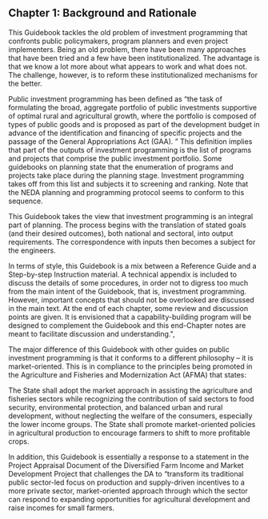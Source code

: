 ## Chapter 1: Background and Rationale

This Guidebook tackles the old problem of investment programming that confronts public policymakers, program planners and even project implementers.  Being an old problem, there have been many approaches that have been tried and a few have been institutionalized.  The advantage is that we know a lot more about what appears to work and what does not.  The challenge, however, is to reform these institutionalized mechanisms for the better.

Public investment programming has been defined as “the task of formulating the broad, aggregate portfolio of public investments supportive of optimal rural and agricultural growth, where the portfolio is composed of types of public goods and is proposed as part of the development budget in advance of the identification and financing of specific projects and the passage of the General Appropriations Act (GAA). ”  This definition implies that part of the outputs of investment programming is the list of programs and projects that comprise the public investment portfolio.  Some guidebooks on planning state that the enumeration of programs and projects take place during the planning stage.  Investment programming takes off from this list and subjects it to screening and ranking.  Note that the NEDA planning and programming protocol seems to conform to this sequence.

This Guidebook takes the view that investment programming is an integral part of planning.  The process begins with the translation of stated goals (and their desired outcomes), both national and sectoral, into output requirements.  The correspondence with inputs then becomes a subject for the engineers.

In terms of style, this Guidebook is a mix between a Reference Guide and a Step-by-step Instruction material.  A technical appendix is included to discuss the details of some procedures, in order not to digress too much from the main intent of the Guidebook, that is, investment programming.  However, important concepts that should not be overlooked are discussed in the main text.  At the end of each chapter, some review and discussion points are given.  It is envisioned that a capability-building program will be designed to complement the Guidebook and this end-Chapter notes are meant to facilitate discussion and understanding.",

The major difference of this Guidebook with other guides on public investment programming is that it conforms to a different philosophy – it is market-oriented.  This is in compliance to the principles being promoted in the Agriculture and Fisheries and Modernization Act (AFMA) that states:

The State shall adopt the market approach in assisting the agriculture and fisheries sectors while recognizing the contribution of said sectors to food security, environmental protection, and balanced urban and rural development, without neglecting the welfare of the consumers, especially the lower income groups. The State shall promote market-oriented policies in agricultural production to encourage farmers to shift to more profitable crops.

In addition, this Guidebook is essentially a response to a statement in the Project Appraisal Document of the Diversified Farm Income and Market Development Project that challenges the DA to “transform its traditional public sector-led focus on production and supply-driven incentives to a more private sector, market-oriented approach through which the sector can respond to expanding opportunities for agricultural development and raise incomes for small farmers.
